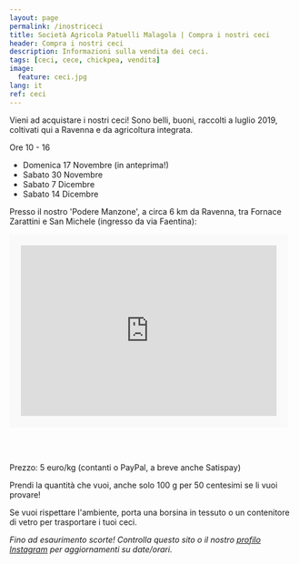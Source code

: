 ```yaml
---
layout: page
permalink: /inostriceci
title: Società Agricola Patuelli Malagola | Compra i nostri ceci
header: Compra i nostri ceci
description: Informazioni sulla vendita dei ceci.
tags: [ceci, cece, chickpea, vendita]
image:
  feature: ceci.jpg
lang: it
ref: ceci
---
```


Vieni ad acquistare i nostri ceci! Sono belli, buoni, raccolti a luglio 2019, coltivati qui a Ravenna e da agricoltura integrata.

Ore 10 - 16    

- Domenica 17 Novembre (in anteprima!)      
- Sabato 30 Novembre   
- Sabato 7 Dicembre   
- Sabato 14 Dicembre   


Presso il nostro 'Podere Manzone', a circa 6 km da Ravenna, tra Fornace Zarattini e San Michele (ingresso da via Faentina):
<div class="google-maps">
    <iframe src="https://www.google.com/maps/embed?pb=!1m18!1m12!1m3!1d2850.0693557292234!2d12.1238910378432!3d44.41122250936051!2m3!1f0!2f0!3f0!3m2!1i1024!2i768!4f13.1!3m3!1m2!1s0x0%3A0x3e5fd4009879610e!2sSociet%C3%A0+Agricola+Patuelli+Malagola+di+Giuliani+Sandra+S.s.!5e0!3m2!1sit!2sit!4v1554709844689!5m2!1sit!2sit" width="450" height="300" frameborder="0" style="border:20px solid #f9f9f9" allowfullscreen></iframe>
</div> 

<br/><br/>

Prezzo: 5 euro/kg (contanti o PayPal, a breve anche Satispay)   

Prendi la quantità che vuoi, anche solo 100 g per 50 centesimi se li vuoi provare!

Se vuoi rispettare l'ambiente, porta una borsina in tessuto o un contenitore di vetro per trasportare i tuoi ceci.   

*Fino ad esaurimento scorte! Controlla questo sito o il nostro [profilo Instagram](https://www.instagram.com/patuellimalagola/) per aggiornamenti su date/orari.*


